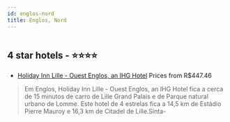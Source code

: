 ```yaml
---
id: englos-nord
title: Englos, Nord
---
```


<center><img src="https://i.travelapi.com/hotels/1000000/20000/15300/15207/08156c85_z.jpg" alt="" /></center>


##  4 star hotels - ⭐️⭐️⭐️⭐️

-    [Holiday Inn Lille - Ouest Englos, an IHG Hotel](https://www.hurb.com/br/aud/https://www.hurb.com/br/hotels/englos/holiday-inn-lille-ouest-englos-an-ihg-hotel-HT-2AG0?cmp=18055) Prices from R$447.46
   > Em Englos, Holiday Inn Lille - Ouest Englos, an IHG Hotel fica a cerca de 15 minutos de carro de Lille Grand Palais e de Parque natural urbano de Lomme.  Este hotel de 4 estrelas fica a 14,5 km de Estádio Pierre Mauroy e 16,3 km de Citadel de Lille.Sinta-
